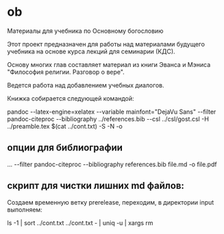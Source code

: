 # ob
Материалы для учебника по Основному богословию 

Этот проект предназначен для работы над материалами будущего учебника на основе курса лекций для семинарии (КДС).

Основу многих глав составляет материал из книги Эванса и Мэниса 
"Философия религии. Разговор о вере".

Ведется работа над добавлением учебных диалогов.

Книжка собирается следующей командой:

pandoc --latex-engine=xelatex --variable mainfont="DejaVu Sans"  --filter pandoc-citeproc --bibliography ../references.bib --csl ../csl/gost.csl -H ../preamble.tex $(cat ../cont.txt) -S -N -o 

## опции для библиографии

... --filter pandoc-citeproc --bibliography references.bib file.md -o file.pdf

## скрипт для чистки лишних md файлов:

Создаем временную ветку prerelease, переходим, в директории input выполняем:

ls -1 | sort ../cont.txt ../cont.txt - | uniq -u | xargs rm

